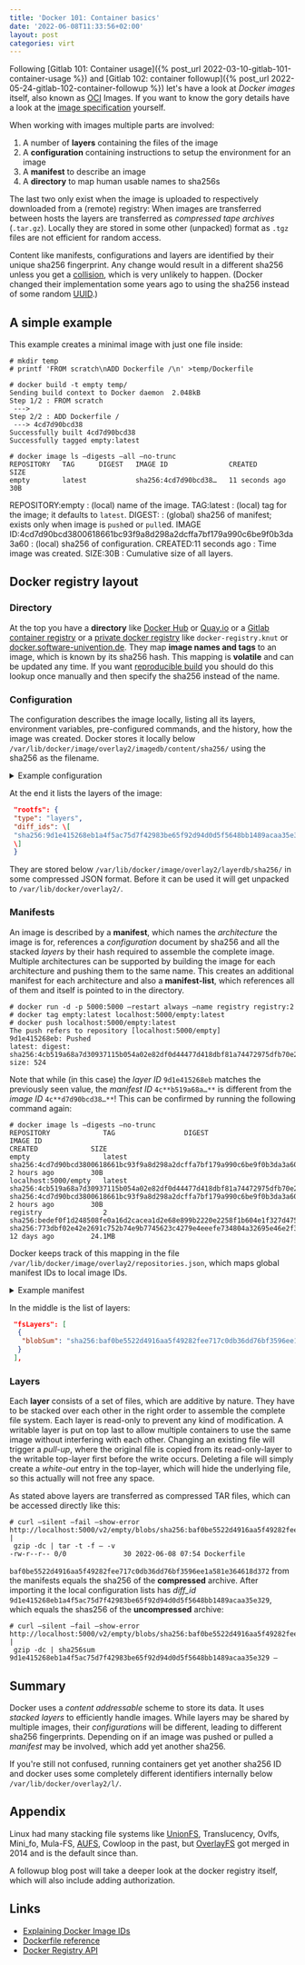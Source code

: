 ```yaml
---
title: 'Docker 101: Container basics'
date: '2022-06-08T11:33:56+02:00'
layout: post
categories: virt
---
```


Following [Gitlab 101: Container usage]({% post_url 2022-03-10-gitlab-101-container-usage %}) and [Gitlab 102: container followup]({% post_url 2022-05-24-gitlab-102-container-followup %}) let's have a look at *Docker images* itself, also known as [OCI](https://www.opencontainers.org/ "Open Container Initative") Images. If you want to know the gory details have a look at the [image specification](https://github.com/opencontainers/image-spec/blob/main/spec.md) yourself.

When working with images multiple parts are involved:

1. A number of **layers** containing the files of the image
2. A **configuration** containing instructions to setup the environment for an image
3. A **manifest** to describe an image
4. A **directory** to map human usable names to sha256s

The last two only exist when the image is uploaded to respectively downloaded from a (remote) registry: When images are transferred between hosts the layers are transferred as *compressed tape archives* (`.tar.gz`). Locally they are stored in some other (unpacked) format as `.tgz` files are not efficient for random access.

Content like manifests, configurations and layers are identified by their unique sha256 fingerprint. Any change would result in a different sha256 unless you get a [collision](https://en.wikipedia.org/wiki/Collision_resistance), which is very unlikely to happen. (Docker changed their implementation some years ago to using the sha256 instead of some random [UUID](https://en.wikipedia.org/wiki/Universally_unique_identifier "Universally Unique Identifier").)

## A simple example

This example creates a minimal image with just one file inside:
```console
# mkdir temp
# printf 'FROM scratch\nADD Dockerfile /\n' >temp/Dockerfile

# docker build -t empty temp/
Sending build context to Docker daemon  2.048kB
Step 1/2 : FROM scratch
 --->
Step 2/2 : ADD Dockerfile /
 ---> 4cd7d90bcd38
Successfully built 4cd7d90bcd38
Successfully tagged empty:latest

# docker image ls –digests –all –no-trunc
REPOSITORY   TAG      DIGEST   IMAGE ID               CREATED          SIZE
empty        latest            sha256:4cd7d90bcd38…   11 seconds ago   30B
```

REPOSITORY:empty
: (local) name of the image.
TAG:latest
: (local) tag for the image; it defaults to `latest`.
DIGEST:<none>
: (global) sha256 of manifest; exists only when image is `push`ed or `pull`ed.
IMAGE ID:4cd7d90bcd3800618661bc93f9a8d298a2dcffa7bf179a990c6be9f0b3da3a60
: (local) sha256 of configuration.
CREATED:11 seconds ago
: Time image was created.
SIZE:30B
: Cumulative size of all layers.

## Docker registry layout

### Directory

At the top you have a **directory** like [Docker Hub](https://hub.docker.com/) or [Quay.io](https://quay.io/) or a [Gitlab container registry](https://docs.gitlab.com/ee/user/packages/container_registry/) or a [private docker registry](https://docs.docker.com/registry/) like `docker-registry.knut` or [docker.software-univention.de](https://docker.software-univention.de/v2/_catalog).
They map **image names and tags** to an image, which is known by its sha256 hash.
This mapping is **volatile** and can be updated any time.
If you want [reproducible build](https://reproducible-builds.org/) you should do this lookup once manually and then specify the sha256 instead of the name.

### Configuration

The configuration describes the image locally, listing all its layers, environment variables, pre-configured commands, and the history, how the image was created.
Docker stores it locally below `/var/lib/docker/image/overlay2/imagedb/content/sha256/` using the sha256 as the filename.

<details><summary>Example configuration</summary>`/var/lib/docker/image/overlay2/imagedb/content/sha256/4cd7d90bcd3800618661bc93f9a8d298a2dcffa7bf179a990c6be9f0b3da3a60`

```json
{
 "architecture": "amd64",
 "config": {
  "Hostname": "",
  "Domainname": "",
  "User": "",
  "AttachStdin": false,
  "AttachStdout": false,
  "AttachStderr": false,
  "Tty": false,
  "OpenStdin": false,
  "StdinOnce": false,
  "Env": [
   "PATH=/usr/local/sbin:/usr/local/bin:/usr/sbin:/usr/bin:/sbin:/bin"
  ],
  "Cmd": null,
  "Image": "",
  "Volumes": null,
  "WorkingDir": "",
  "Entrypoint": null,
  "OnBuild": null,
  "Labels": null
 },
 "container_config": {
  "Hostname": "",
  "Domainname": "",
  "User": "",
  "AttachStdin": false,
  "AttachStdout": false,
  "AttachStderr": false,
  "Tty": false,
  "OpenStdin": false,
  "StdinOnce": false,
  "Env": [
   "PATH=/usr/local/sbin:/usr/local/bin:/usr/sbin:/usr/bin:/sbin:/bin"
  ],
  "Cmd": [
   "/bin/sh",
   "-c",
   "#(nop) ADD file:828c92fea7a1430c77481255062a481688cda9d60dd8c1caac9c8b3cfb1c33a5 in / "
  ],
  "Image": "",
  "Volumes": null,
  "WorkingDir": "",
  "Entrypoint": null,
  "OnBuild": null,
  "Labels": null
 },
 "created": "2022-06-08T05:54:02.779544126Z",
 "docker_version": "19.03.8",
 "history": [
  {
   "created": "2022-06-08T05:54:02.779544126Z",
   "created_by": "/bin/sh -c #(nop) ADD file:828c92fea7a1430c77481255062a481688cda9d60dd8c1caac9c8b3cfb1c33a5 in / "
  }
 ],
 "os": "linux",
 "rootfs": {
 "type": "layers",
 "diff_ids": [
  "sha256:9d1e415268eb1a4f5ac75d7f42983be65f92d94d0d5f5648bb1489acaa35e329"
 ]
 }
}
```
Additional metadata is stored in a second location below `/var/lib/docker/image/overlay2/imagedb/metadata/sha256/` containing the timestamp of last update.

</details>

At the end it lists the layers of the image:
```json
 "rootfs": {
 "type": "layers",
 "diff_ids": \[
 "sha256:9d1e415268eb1a4f5ac75d7f42983be65f92d94d0d5f5648bb1489acaa35e329"
 \]
 }
```
They are stored below `/var/lib/docker/image/overlay2/layerdb/sha256/` in some compressed JSON format.
Before it can be used it will get unpacked to `/var/lib/docker/overlay2/`.

### Manifests

An image is described by a **manifest**, which names the *architecture* the image is for, references a *configuration* document by sha256 and all the stacked *layers* by their hash required to assemble the complete image.
Multiple architectures can be supported by building the image for each architecture and pushing them to the same name.
This creates an additional manifest for each architecture and also a **manifest-list**, which references all of them and itself is pointed to in the directory.

```console
# docker run -d -p 5000:5000 –restart always –name registry registry:2
# docker tag empty:latest localhost:5000/empty:latest
# docker push localhost:5000/empty:latest
The push refers to repository [localhost:5000/empty]
9d1e415268eb: Pushed
latest: digest: sha256:4cb519a68a7d30937115b054a02e82df0d44477d418dbf81a74472975dfb70e2 size: 524
```

Note that while (in this case) the *layer ID* `9d1e415268eb` matches the previously seen value, the *manifest ID* `4c**b519a68a…**` is different from the *image ID* `4c**d7d90bcd38…**`!
This can be confirmed by running the following command again:

```console
# docker image ls –digests –no-trunc
REPOSITORY             TAG                 DIGEST                                                                    IMAGE ID                                                                  CREATED             SIZE
empty                  latest                                                                                        sha256:4cd7d90bcd3800618661bc93f9a8d298a2dcffa7bf179a990c6be9f0b3da3a60   2 hours ago         30B
localhost:5000/empty   latest              sha256:4cb519a68a7d30937115b054a02e82df0d44477d418dbf81a74472975dfb70e2   sha256:4cd7d90bcd3800618661bc93f9a8d298a2dcffa7bf179a990c6be9f0b3da3a60   2 hours ago         30B
registry               2                   sha256:bedef0f1d248508fe0a16d2cacea1d2e68e899b2220e2258f1b604e1f327d475   sha256:773dbf02e42e2691c752b74e9b7745623c4279e4eeefe734804a32695e46e2f3   12 days ago         24.1MB
```

Docker keeps track of this mapping in the file `/var/lib/docker/image/overlay2/repositories.json`, which maps global manifest IDs to local image IDs.

<details><summary>Example manifest</summary>The manifest can be fetched from the registry by running `curl http://localhost:5000/v2/empty/manifests/latest`, which returns this:

```json
{
 "schemaVersion": 1,
 "name": "empty",
 "tag": "latest",
 "architecture": "amd64",
 "fsLayers": [
  {
   "blobSum": "sha256:baf0be5522d4916aa5f49282fee717c0db36dd76bf3596ee1a581e364618d372"
  }
 ],
 "history": [
  {
   "v1Compatibility": "{\"architecture\":\"amd64\",\"config\":{\"Hostname\":\"\",\"Domainname\":\"\",\"User\":\"\",\"AttachStdin\":false,\"AttachStdout\":false,\"AttachStderr\":false,\"Tty\":false,\"OpenStdin\":false,\"StdinOnce\":false,\"Env\":\[\"PATH=/usr/local/sbin:/usr/local/bin:/usr/sbin:/usr/bin:/sbin:/bin\"\],\"Cmd\":null,\"Image\":\"\",\"Volumes\":null,\"WorkingDir\":\"\",\"Entrypoint\":null,\"OnBuild\":null,\"Labels\":null},\"container_config\":{\"Hostname\":\"\",\"Domainname\":\"\",\"User\":\"\",\"AttachStdin\":false,\"AttachStdout\":false,\"AttachStderr\":false,\"Tty\":false,\"OpenStdin\":false,\"StdinOnce\":false,\"Env\":\[\"PATH=/usr/local/sbin:/usr/local/bin:/usr/sbin:/usr/bin:/sbin:/bin\"\],\"Cmd\":\[\"/bin/sh\",\"-c\",\"#(nop) ADD file:828c92fea7a1430c77481255062a481688cda9d60dd8c1caac9c8b3cfb1c33a5 in / \"\],\"Image\":\"\",\"Volumes\":null,\"WorkingDir\":\"\",\"Entrypoint\":null,\"OnBuild\":null,\"Labels\":null},\"created\":\"2022-06-08T05:54:02.779544126Z\",\"docker_version\":\"19.03.8\",\"id\":\"af57927a060f5d8c6c82198d7069f4e21c9de36a531df0938b43e4fa34fb1824\",\"os\":\"linux\"}"
  }
 ],
 "signatures": [
  {
   "header": {
    "jwk": {
     "crv": "P-256",
     "kid": "PR3Z:67EI:UWBM:I3FK:6KGU:QDZF:3HPS:5W2Q:PLQY:A3RI:DOGW:NWH2",
     "kty": "EC",
     "x": "7ucvD4agvS9KIAzY4FXIOcnnghueywtyhMTK06Kmf9Y",
     "y": "aeBOOkFSi45NKQ7EbCrgC-NTrncQaIDoiP5xk8FH8_s"
    },
    "alg": "ES256"
   },
   "signature": "fXsMf6lmrMUktaaiElX6Udinhdx-s9Ub_TQ9NHIjKwcLyqq9XA6wSPYcJzaLJAxJBoEENpW0AoPkqraWvQIq6A",
   "protected": "eyJmb3JtYXRMZW5ndGgiOjEzNzksImZvcm1hdFRhaWwiOiJDbjAiLCJ0aW1lIjoiMjAyMi0wNi0wOFQwNzo1OToxOVoifQ"
  }
 ]
}
```

A readable version of the configuration can be produced by the following command, which equals the configuration from above:

```bash
curl http://localhost:5000/v2/empty/manifests/latest |
 jq -r .history[0].v1Compatibility |
 jq .
```

</details>

In the middle is the list of layers:
```json
 "fsLayers": [
  {
   "blobSum": "sha256:baf0be5522d4916aa5f49282fee717c0db36dd76bf3596ee1a581e364618d372"
  }
 ],
```

### Layers

Each **layer** consists of a set of files, which are additive by nature.
They have to be stacked over each other in the right order to assemble the complete file system.
Each layer is read-only to prevent any kind of modification.
A writable layer is put on top last to allow multiple containers to use the same image without interfering with each other.
Changing an existing file will trigger a *pull-up*, where the original file is copied from its read-only-layer to the writable top-layer first before the write occurs.
Deleting a file will simply create a *white-out* entry in the top-layer, which will hide the underlying file, so this actually will not free any space.

As stated above layers are transferred as compressed TAR files, which can be accessed directly like this:
```console
# curl –silent –fail –show-error http://localhost:5000/v2/empty/blobs/sha256:baf0be5522d4916aa5f49282fee717c0db36dd76bf3596ee1a581e364618d372 |
 gzip -dc | tar -t -f – -v
-rw-r--r-- 0/0              30 2022-06-08 07:54 Dockerfile
```

`baf0be5522d4916aa5f49282fee717c0db36dd76bf3596ee1a581e364618d372` from the manifests equals the sha256 of the **compressed** archive.
After importing it the local configuration lists has *diff\_id* `9d1e415268eb1a4f5ac75d7f42983be65f92d94d0d5f5648bb1489acaa35e329`, which equals the shas256 of the **uncompressed** archive:
```console
# curl –silent –fail –show-error http://localhost:5000/v2/empty/blobs/sha256:baf0be5522d4916aa5f49282fee717c0db36dd76bf3596ee1a581e364618d372 |
 gzip -dc | sha256sum
9d1e415268eb1a4f5ac75d7f42983be65f92d94d0d5f5648bb1489acaa35e329 –
```

## Summary

Docker uses a *content addressable* scheme to store its data.
It uses *stacked layers* to efficiently handle images.
While layers may be shared by multiple images, their *configurations* will be different, leading to different sha256 fingerprints.
Depending on if an image was pushed or pulled a *manifest* may be involved, which add yet another sha256.

If you're still not confused, running containers get yet another sha256 ID and docker uses some completely different identifiers internally below `/var/lib/docker/overlay2/l/`.

## Appendix

Linux had many stacking file systems like [UnionFS](https://en.wikipedia.org/wiki/UnionFS), Translucency, Ovlfs, Mini\_fo, Mula-FS, [AUFS](https://en.wikipedia.org/wiki/Aufs), Cowloop in the past, but [OverlayFS](https://en.wikipedia.org/wiki/OverlayFS) got merged in 2014 and is the default since than.

A followup blog post will take a deeper look at the docker registry itself, which will also include adding authorization.

## Links

- [Explaining Docker Image IDs](https://windsock.io/explaining-docker-image-ids/)
- [Dockerfile reference](https://docs.docker.com/engine/reference/builder/#from)
- [Docker Registry API](https://docs.docker.com/registry/spec/api/)

